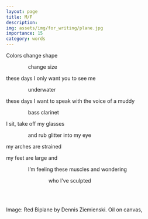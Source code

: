 ```yaml
---
layout: page
title: M/F
description: 
img: assets/img/for_writing/plane.jpg
importance: 15
category: words
---
```


Colors change shape

&emsp;&emsp;&emsp;&emsp; change size

these days I only want you to see me

&emsp;&emsp;&emsp;&emsp; underwater

these days I want to speak with the voice of a muddy

&emsp;&emsp;&emsp;&emsp; bass clarinet

I sit, take off my glasses

&emsp;&emsp;&emsp;&emsp; and rub glitter into my eye

my arches are strained

my feet are large and 

&emsp;&emsp;&emsp;&emsp; I’m feeling these muscles and wondering

&emsp;&emsp;&emsp;&emsp;&emsp;&emsp;&emsp;&emsp; who I’ve sculpted



<br/><br/>

Image: Red Biplane by Dennis Ziemienski. Oil on canvas, 